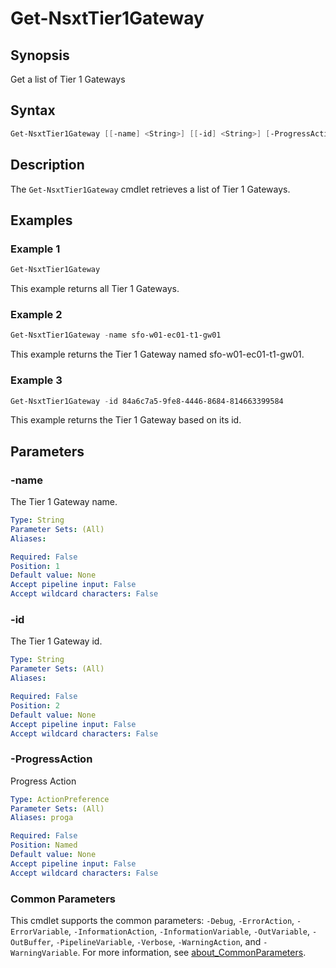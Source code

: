 # Get-NsxtTier1Gateway

## Synopsis

Get a list of Tier 1 Gateways

## Syntax

```powershell
Get-NsxtTier1Gateway [[-name] <String>] [[-id] <String>] [-ProgressAction <ActionPreference>] [<CommonParameters>]
```

## Description

The `Get-NsxtTier1Gateway` cmdlet retrieves a list of Tier 1 Gateways.

## Examples

### Example 1

```powershell
Get-NsxtTier1Gateway
```

This example returns all Tier 1 Gateways.

### Example 2

```powershell
Get-NsxtTier1Gateway -name sfo-w01-ec01-t1-gw01
```

This example returns the Tier 1 Gateway named sfo-w01-ec01-t1-gw01.

### Example 3

```powershell
Get-NsxtTier1Gateway -id 84a6c7a5-9fe8-4446-8684-814663399584
```

This example returns the Tier 1 Gateway based on its id.

## Parameters

### -name

The Tier 1 Gateway name.

```yaml
Type: String
Parameter Sets: (All)
Aliases:

Required: False
Position: 1
Default value: None
Accept pipeline input: False
Accept wildcard characters: False
```

### -id

The Tier 1 Gateway id.

```yaml
Type: String
Parameter Sets: (All)
Aliases:

Required: False
Position: 2
Default value: None
Accept pipeline input: False
Accept wildcard characters: False
```

### -ProgressAction

Progress Action

```yaml
Type: ActionPreference
Parameter Sets: (All)
Aliases: proga

Required: False
Position: Named
Default value: None
Accept pipeline input: False
Accept wildcard characters: False
```

### Common Parameters

This cmdlet supports the common parameters: `-Debug`, `-ErrorAction`, `-ErrorVariable`, `-InformationAction`, `-InformationVariable`, `-OutVariable`, `-OutBuffer`, `-PipelineVariable`, `-Verbose`, `-WarningAction`, and `-WarningVariable`. For more information, see [about_CommonParameters](http://go.microsoft.com/fwlink/?LinkID=113216).
